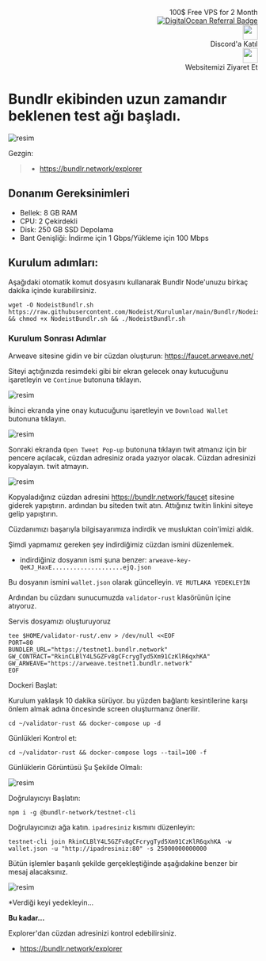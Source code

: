 <p style="font-size:14px" align="right">
 100$ Free VPS for 2 Month <br>
 <a target="_blank" href="https://www.digitalocean.com/?refcode=410c988c8b3e&utm_campaign=Referral_Invite&utm_medium=Referral_Program&utm_source=badge"><img src="https://web-platforms.sfo2.cdn.digitaloceanspaces.com/WWW/Badge%201.svg" alt="DigitalOcean Referral Badge" /></a></br>
<a href="https://discord.gg/ypx7mJ6Zzb" target="_blank"><img src="https://cdn.logojoy.com/wp-content/uploads/20210422095037/discord-mascot.png" width="30"/></a><br> Discord'a Katıl <br>
<a href="https://nodeist.site/" target="_blank"><img src="https://raw.githubusercontent.com/Nodeist/Testnet_Kurulumlar/main/logo.png" width="30"/></a><br> Websitemizi Ziyaret Et <br>
</p>

# Bundlr ekibinden uzun zamandır beklenen test ağı başladı.

![resim](https://img2.teletype.in/files/92/35/92352e64-ee62-4cb0-a078-349ecad2b296.jpeg)


Gezgin:
>-  https://bundlr.network/explorer

## Donanım Gereksinimleri
- Bellek: 8 GB RAM
- CPU: 2 Çekirdekli
- Disk: 250 GB SSD Depolama
- Bant Genişliği: İndirme için 1 Gbps/Yükleme için 100 Mbps

## Kurulum adımları: 
Aşağıdaki otomatik komut dosyasını kullanarak Bundlr Node'unuzu birkaç dakika içinde kurabilirsiniz. 
```
wget -O NodeistBundlr.sh https://raw.githubusercontent.com/Nodeist/Kurulumlar/main/Bundlr/NodeistBundlr.sh && chmod +x NodeistBundlr.sh && ./NodeistBundlr.sh
```

### Kurulum Sonrası Adımlar
Arweave sitesine gidin ve bir cüzdan oluşturun:
https://faucet.arweave.net/

Siteyi açtığınızda resimdeki gibi bir ekran gelecek onay kutucuğunu işaretleyin ve `Continue` butonuna tıklayın.

![resim](https://i.hizliresim.com/dcsodu9.png)

İkinci ekranda yine onay kutucuğunu işaretleyin ve `Download Wallet` butonuna tıklayın.

![resim](https://i.hizliresim.com/mmypjxp.png)

Sonraki ekranda `Open Tweet Pop-up` butonuna tıklayın twit atmanız için bir pencere açılacak, cüzdan adresiniz orada yazıyor olacak. 
Cüzdan adresinizi kopyalayın. twit atmayın.

![resim](https://i.hizliresim.com/a7tw0uu.png)

Kopyaladığınız cüzdan adresini https://bundlr.network/faucet sitesine giderek yapıştırın. ardından bu siteden twit atın.
Attığınız twitin linkini siteye gelip yapıştırın.

Cüzdanımızı başarıyla bilgisayarımıza indirdik ve musluktan coin'imizi aldık. 

Şimdi yapmamız gereken şey indirdiğimiz cüzdan ismini düzenlemek. 

- indirdiğiniz dosyanın ismi şuna benzer: 
`arweave-key-QeKJ_HaxE....................ejQ.json`

Bu dosyanın ismini `wallet.json` olarak güncelleyin. `VE MUTLAKA YEDEKLEYİN` 

Ardından bu cüzdanı sunucumuzda `validator-rust` klasörünün içine atıyoruz.

Servis dosyamızı oluşturuyoruz 
```
tee $HOME/validator-rust/.env > /dev/null <<EOF
PORT=80
BUNDLER_URL="https://testnet1.bundlr.network"
GW_CONTRACT="RkinCLBlY4L5GZFv8gCFcrygTyd5Xm91CzKlR6qxhKA"
GW_ARWEAVE="https://arweave.testnet1.bundlr.network"
EOF
```


Dockeri Başlat:

Kurulum yaklaşık 10 dakika sürüyor. bu yüzden bağlantı kesintilerine karşı önlem almak adına öncesinde screen oluşturmanız önerilir.
```
cd ~/validator-rust && docker-compose up -d
```

Günlükleri Kontrol et:
```
cd ~/validator-rust && docker-compose logs --tail=100 -f
```

Günlüklerin Görüntüsü Şu Şekilde Olmalı:

![resim](https://i.hizliresim.com/cyq2y47.png)

Doğrulayıcıyı Başlatın:
```
npm i -g @bundlr-network/testnet-cli
```

Doğrulayıcınızı ağa katın. `ipadresiniz` kısmını düzenleyin:
```
testnet-cli join RkinCLBlY4L5GZFv8gCFcrygTyd5Xm91CzKlR6qxhKA -w wallet.json -u "http://ipadresiniz:80" -s 25000000000000
```

Bütün işlemler başarılı şekilde gerçekleştiğinde aşağıdakine benzer bir mesaj alacaksınız.

![resim](https://i.hizliresim.com/9a8uzrb.png)

*Verdiği keyi yedekleyin...

**Bu kadar...**

Explorer'dan cüzdan adresinizi kontrol edebilirsiniz.
- https://bundlr.network/explorer
